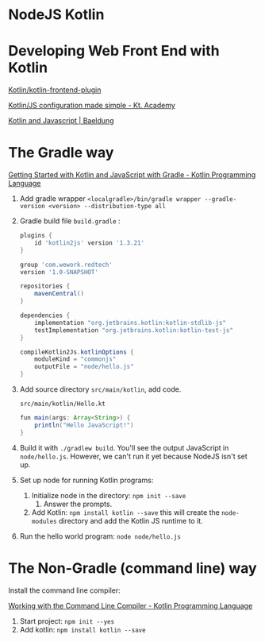 # NodeJS Kotlin

# Developing Web Front End with Kotlin

[Kotlin/kotlin-frontend-plugin](https://github.com/Kotlin/kotlin-frontend-plugin)

[Kotlin/JS configuration made simple - Kt. Academy](https://blog.kotlin-academy.com/kotlin-js-configuration-made-simple-ef0e361fcd4)

[Kotlin and Javascript | Baeldung](https://www.baeldung.com/kotlin-javascript)

# The Gradle way

[Getting Started with Kotlin and JavaScript with Gradle - Kotlin Programming Language](https://kotlinlang.org/docs/tutorials/javascript/getting-started-gradle/getting-started-with-gradle.html)

1. Add gradle wrapper `<localgradle>/bin/gradle wrapper --gradle-version <version> --distribution-type all`
2. Gradle build file `build.gradle` :
    
    ```groovy
    plugins {
        id 'kotlin2js' version '1.3.21'
    }
    
    group 'com.wework.redtech'
    version '1.0-SNAPSHOT'
    
    repositories {
        mavenCentral()
    }
    
    dependencies {
        implementation "org.jetbrains.kotlin:kotlin-stdlib-js"
        testImplementation "org.jetbrains.kotlin:kotlin-test-js"
    }
    
    compileKotlin2Js.kotlinOptions {
        moduleKind = "commonjs"
        outputFile = "node/hello.js"
    }
    ```
    
3. Add source directory `src/main/kotlin`, add code.
    
    `src/main/kotlin/Hello.kt`
    
    ```groovy
    fun main(args: Array<String>) {
        println("Hello JavaScript!")
    }
    ```
    
4. Build it with `./gradlew build`.  You'll see the output JavaScript in  `node/hello.js`.   However, we can't run it yet because NodeJS isn't set up.
5. Set up node for running Kotlin programs:
    1. Initialize node in the directory: `npm init --save`
        1. Answer the prompts.
    2. Add Kotlin: `npm install kotlin --save`  this will create the `node-modules` directory and add the Kotlin JS runtime to it.
6. Run the hello world program: `node node/hello.js`

# The Non-Gradle (command line) way

Install the command line compiler:

[Working with the Command Line Compiler - Kotlin Programming Language](https://kotlinlang.org/docs/tutorials/command-line.html)

1. Start project: `npm init --yes`
2. Add kotlin: `npm install kotlin --save`